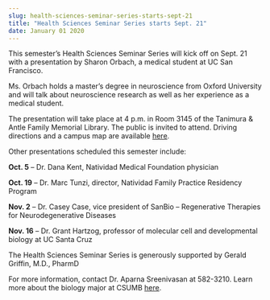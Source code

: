 ```yaml
---
slug: health-sciences-seminar-series-starts-sept-21
title: "Health Sciences Seminar Series starts Sept. 21"
date: January 01 2020
---
```


 
<p>
  This semester’s Health Sciences Seminar Series will kick off on Sept. 21 with
  a presentation by Sharon Orbach, a medical student at UC San Francisco.
</p>
<p>
  Ms. Orbach holds a master’s degree in neuroscience from Oxford University and
  will talk about neuroscience research as well as her experience as a medical
  student.
</p>
<p>
  The presentation will take place at 4 p.m. in Room 3145 of the Tanimura &amp;
  Antle Family Memorial Library. The public is invited to attend. Driving
  directions and a campus map are available
  <a href="https://csumb.edu/map">here</a>.
</p>
<p>Other presentations scheduled this semester include:</p>
<p>
  <strong>Oct. 5</strong> – Dr. Dana Kent, Natividad Medical Foundation
  physician
</p>
<p>
  <strong>Oct. 19</strong> – Dr. Marc Tunzi, director, Natividad Family Practice
  Residency Program
</p>
<p>
  <strong>Nov. 2</strong> – Dr. Casey Case, vice president of SanBio –
  Regenerative Therapies for Neurodegenerative Diseases
</p>
<p>
  <strong>Nov. 16</strong> – Dr. Grant Hartzog, professor of molecular cell and
  developmental biology at UC Santa Cruz
</p>
<p>
  The Health Sciences Seminar Series is generously supported by Gerald Griffin,
  M.D., PharmD
</p>
<p>
  For more information, contact Dr. Aparna Sreenivasan at 582-3210. Learn more
  about the biology major at CSUMB <a href="https://csumb.edu/biology">here</a>.
</p>
 
